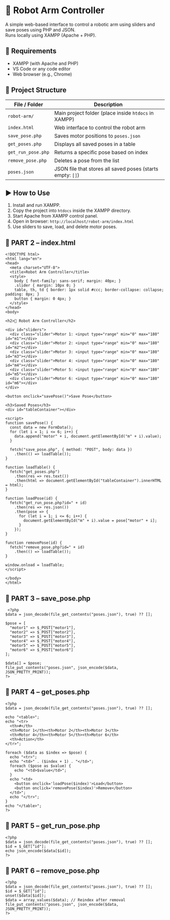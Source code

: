 # 🤖 Robot Arm Controller

A simple web-based interface to control a robotic arm using sliders and save poses using PHP and JSON.  
Runs locally using XAMPP (Apache + PHP).

## 🔧 Requirements
- XAMPP (with Apache and PHP)
- VS Code or any code editor
- Web browser (e.g., Chrome)

## 📁 Project Structure

| File / Folder        | Description                                                  |
|----------------------|--------------------------------------------------------------|
| `robot-arm/`         | Main project folder (place inside `htdocs` in XAMPP)         |
| `index.html`         | Web interface to control the robot arm                       |
| `save_pose.php`      | Saves motor positions to `poses.json`                        |
| `get_poses.php`      | Displays all saved poses in a table                          |
| `get_run_pose.php`   | Returns a specific pose based on index                       |
| `remove_pose.php`    | Deletes a pose from the list                                 |
| `poses.json`         | JSON file that stores all saved poses (starts empty: `[]`)   |



## ▶️ How to Use
1. Install and run XAMPP.
2. Copy the project into `htdocs` inside the XAMPP directory.
3. Start Apache from XAMPP control panel.
4. Open in browser: `http://localhost/robot-arm/index.html`
5. Use sliders to save, load, and delete motor poses.

## 🧾 PART 2 – index.html
```
<!DOCTYPE html>
<html lang="en">
<head>
  <meta charset="UTF-8">
  <title>Robot Arm Controller</title>
  <style>
    body { font-family: sans-serif; margin: 40px; }
    .slider { margin: 10px 0; }
    table, th, td { border: 1px solid #ccc; border-collapse: collapse; padding: 8px; }
    button { margin: 0 4px; }
  </style>
</head>
<body>

<h2>🤖 Robot Arm Controller</h2>

<div id="sliders">
  <div class="slider">Motor 1: <input type="range" min="0" max="180" id="m1"></div>
  <div class="slider">Motor 2: <input type="range" min="0" max="180" id="m2"></div>
  <div class="slider">Motor 3: <input type="range" min="0" max="180" id="m3"></div>
  <div class="slider">Motor 4: <input type="range" min="0" max="180" id="m4"></div>
  <div class="slider">Motor 5: <input type="range" min="0" max="180" id="m5"></div>
  <div class="slider">Motor 6: <input type="range" min="0" max="180" id="m6"></div>
</div>

<button onclick="savePose()">Save Pose</button>

<h3>Saved Poses</h3>
<div id="tableContainer"></div>

<script>
function savePose() {
  const data = new FormData();
  for (let i = 1; i <= 6; i++) {
    data.append("motor" + i, document.getElementById("m" + i).value);
  }

  fetch("save_pose.php", { method: "POST", body: data })
    .then(() => loadTable());
}

function loadTable() {
  fetch("get_poses.php")
    .then(res => res.text())
    .then(html => document.getElementById("tableContainer").innerHTML = html);
}

function loadPose(id) {
  fetch("get_run_pose.php?id=" + id)
    .then(res => res.json())
    .then(pose => {
      for (let i = 1; i <= 6; i++) {
        document.getElementById("m" + i).value = pose["motor" + i];
      }
    });
}

function removePose(id) {
  fetch("remove_pose.php?id=" + id)
    .then(() => loadTable());
}

window.onload = loadTable;
</script>

</body>
</html>
```

## 🧾 PART 3 – save_pose.php
```
 <?php
$data = json_decode(file_get_contents("poses.json"), true) ?? [];

$pose = [
  "motor1" => $_POST["motor1"],
  "motor2" => $_POST["motor2"],
  "motor3" => $_POST["motor3"],
  "motor4" => $_POST["motor4"],
  "motor5" => $_POST["motor5"],
  "motor6" => $_POST["motor6"]
];

$data[] = $pose;
file_put_contents("poses.json", json_encode($data, JSON_PRETTY_PRINT));
?>
```

## 🧾 PART 4 – get_poses.php
```
<?php
$data = json_decode(file_get_contents("poses.json"), true) ?? [];

echo "<table>";
echo "<tr>
  <th>#</th>
  <th>Motor 1</th><th>Motor 2</th><th>Motor 3</th>
  <th>Motor 4</th><th>Motor 5</th><th>Motor 6</th>
  <th>Action</th>
</tr>";

foreach ($data as $index => $pose) {
  echo "<tr>";
  echo "<td>" . ($index + 1) . "</td>";
  foreach ($pose as $value) {
    echo "<td>$value</td>";
  }
  echo "<td>
    <button onclick='loadPose($index)'>Load</button>
    <button onclick='removePose($index)'>Remove</button>
  </td>";
  echo "</tr>";
}
echo "</table>";
?>
```
## 🧾 PART 5 – get_run_pose.php
```
<?php
$data = json_decode(file_get_contents("poses.json"), true) ?? [];
$id = $_GET["id"];
echo json_encode($data[$id]);
?>
```
## 🧾 PART 6 – remove_pose.php
```
<?php
$data = json_decode(file_get_contents("poses.json"), true) ?? [];
$id = $_GET["id"];
unset($data[$id]);
$data = array_values($data); // Reindex after removal
file_put_contents("poses.json", json_encode($data, JSON_PRETTY_PRINT));
?>
```




